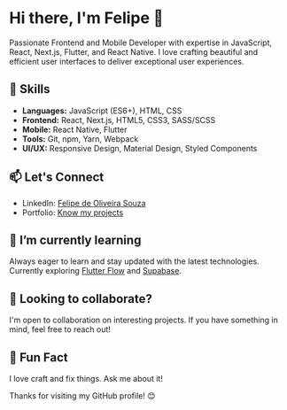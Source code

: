 # Hi there, I'm Felipe 👋

Passionate Frontend and Mobile Developer with expertise in JavaScript, React, Next.js, Flutter, and React Native. I love crafting beautiful and efficient user interfaces to deliver exceptional user experiences.

## 🚀 Skills

- **Languages:** JavaScript (ES6+), HTML, CSS
- **Frontend:** React, Next.js, HTML5, CSS3, SASS/SCSS
- **Mobile:** React Native, Flutter
- **Tools:** Git, npm, Yarn, Webpack
- **UI/UX:** Responsive Design, Material Design, Styled Components

<!--- 
## 💼 Projects

### [Project 1]

- Brief description of the project
- Technologies used (e.g., React, Next.js)
- Link to the GitHub repository

### [Project 2]

- Brief description of the project
- Technologies used (e.g., React Native, Flutter)
- Link to the GitHub repository

...
--->

<!--- 
## 📝 Blog & Writing

Check out my latest articles on [Medium](https://medium.com/@yourusername) where I share my insights and experiences in the world of frontend and mobile development.
--->

## 📫 Let's Connect

- LinkedIn: [Felipe de Oliveira Souza]([https://www.linkedin.com/in/yourusername/](https://www.linkedin.com/in/felipe-de-oliveira-souza-a558a814b/))
- Portfolio: [Know my projects](https://portifolio.foliveira.dev.br/)

## 🌱 I’m currently learning

Always eager to learn and stay updated with the latest technologies. Currently exploring [Flutter Flow](https://flutterflow.io/) and [Supabase](https://supabase.com/).

## 👯 Looking to collaborate?

I'm open to collaboration on interesting projects. If you have something in mind, feel free to reach out!

## 🚀 Fun Fact

I love craft and fix things. Ask me about it!

Thanks for visiting my GitHub profile! 😊
